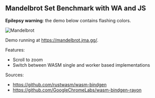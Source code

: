## Mandelbrot Set Benchmark with WA and JS

**Epilepsy warning**: the demo below contains flashing colors.

![Mandelbrot](./zoom.gif)

Demo running at https://mandelbrot.jma.gg/.

Features:

- Scroll to zoom
- Switch between WASM single and worker based implementations

Sources:

- https://github.com/rustwasm/wasm-bindgen
- https://github.com/GoogleChromeLabs/wasm-bindgen-rayon
